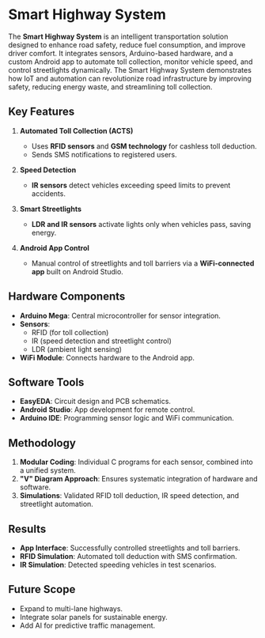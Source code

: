 # Smart Highway System

The **Smart Highway System** is an intelligent transportation solution designed to enhance road safety, reduce fuel consumption, and improve driver comfort. It integrates sensors, Arduino-based hardware, and a custom Android app to automate toll collection, monitor vehicle speed, and control streetlights dynamically. The Smart Highway System demonstrates how IoT and automation can revolutionize road infrastructure by improving safety, reducing energy waste, and streamlining toll collection.  

## Key Features
1. **Automated Toll Collection (ACTS)**  
   - Uses **RFID sensors** and **GSM technology** for cashless toll deduction.  
   - Sends SMS notifications to registered users.  

2. **Speed Detection**  
   - **IR sensors** detect vehicles exceeding speed limits to prevent accidents.  

3. **Smart Streetlights**  
   - **LDR and IR sensors** activate lights only when vehicles pass, saving energy.  

4. **Android App Control**  
   - Manual control of streetlights and toll barriers via a **WiFi-connected app** built on Android Studio.  

## Hardware Components
- **Arduino Mega**: Central microcontroller for sensor integration.  
- **Sensors**:  
  - RFID (for toll collection)  
  - IR (speed detection and streetlight control)  
  - LDR (ambient light sensing)  
- **WiFi Module**: Connects hardware to the Android app.  

## Software Tools
- **EasyEDA**: Circuit design and PCB schematics.  
- **Android Studio**: App development for remote control.  
- **Arduino IDE**: Programming sensor logic and WiFi communication.  

## Methodology
1. **Modular Coding**: Individual C programs for each sensor, combined into a unified system.  
2. **"V" Diagram Approach**: Ensures systematic integration of hardware and software.  
3. **Simulations**: Validated RFID toll deduction, IR speed detection, and streetlight automation.  

## Results
- **App Interface**: Successfully controlled streetlights and toll barriers.  
- **RFID Simulation**: Automated toll deduction with SMS confirmation.  
- **IR Simulation**: Detected speeding vehicles in test scenarios.

## Future Scope
- Expand to multi-lane highways.  
- Integrate solar panels for sustainable energy.  
- Add AI for predictive traffic management.
